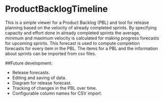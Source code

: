 ProductBacklogTimeline
======================
This is a simple viewer for a Product Backlog (PBL) and tool for release planning based on the velocity of already completed sprints.
By specifying capacity and effort done in already completed sprints the average, minimum and maximum velocity is calculated for making progress forecasts for upcoming sprints.
This forecast is used to compute completion forecasts for every item in the PBL.
The items for a PBL and the information about sprints can be imported from csv files.

##Future development:
- Release forecasts.
- Editing and saving of data.
- Diagram for release forecast.
- Tracking of changes in the PBL over time.
- Configurable column names for CSV import.

